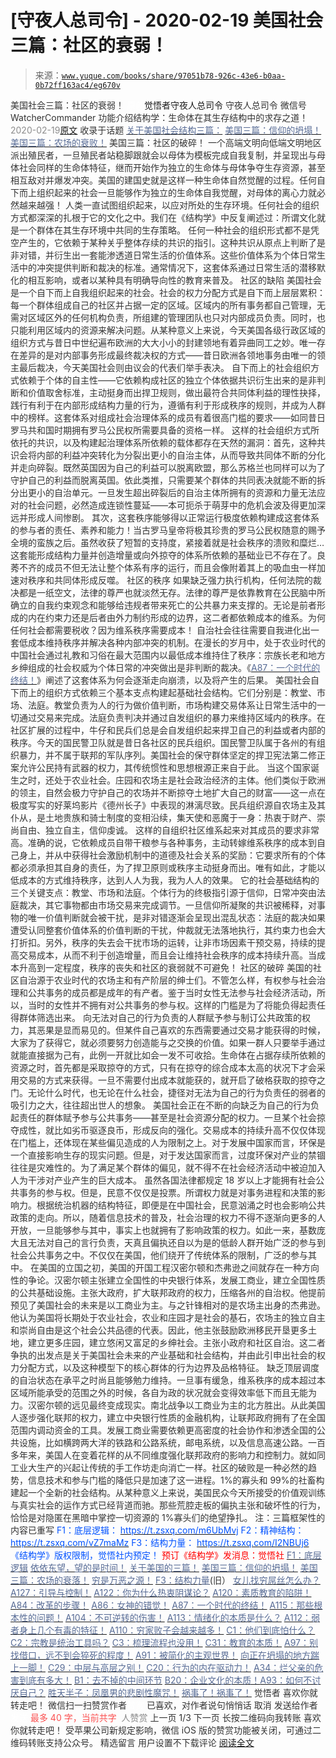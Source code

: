 # [守夜人总司令] - 2020-02-19 美国社会三篇：社区的衰弱！

> 来源：[`www.yuque.com/books/share/97051b78-926c-43e6-b0aa-0b72ff163ac4/eg670v`](https://www.yuque.com/books/share/97051b78-926c-43e6-b0aa-0b72ff163ac4/eg670v)

<ne-p id="520f42f3293818f927861ebbd5b15da4_p_0" data-lake-id="520f42f3293818f927861ebbd5b15da4_p_0"><ne-text id="u23269a4e" style="color: rgb(51, 51, 51);">美国社会三篇：社区的衰弱！</ne-text></ne-p> <ne-p id="88e55a6f965ffcda1b263908d31af8e5" data-lake-id="88e55a6f965ffcda1b263908d31af8e5"><ne-text id="u31176159" ne-fontsize="12" style="color: rgb(255, 255, 255);">原创</ne-text><ne-text id="uece82155" ne-fontsize="14">觉悟者</ne-text><ne-text id="u27f1e31b" ne-fontsize="14">守夜人总司令</ne-text></ne-p> <ne-p id="9c85cda0bd6542f1677631183638cf07" data-lake-id="9c85cda0bd6542f1677631183638cf07"><ne-text id="uc31ad1a5" ne-fontsize="14" ne-bold="true" style="color: rgb(51, 51, 51);">守夜人总司令</ne-text></ne-p> <ne-p id="928e01d729a9e69d044d0b92891c44ec" data-lake-id="928e01d729a9e69d044d0b92891c44ec"><ne-text id="u6895aaba" ne-fontsize="14" style="color: rgb(51, 51, 51);">微信号</ne-text><ne-text id="u3829fa06" ne-fontsize="14" style="color: rgb(51, 51, 51);">WatcherCommander</ne-text></ne-p> <ne-p id="d3bafa2749cdc68021bd033505c25171" data-lake-id="d3bafa2749cdc68021bd033505c25171"><ne-text id="u17d2155f" ne-fontsize="14" style="color: rgb(51, 51, 51);">功能介绍</ne-text><ne-text id="ub7378d60" ne-fontsize="14" style="color: rgb(51, 51, 51);">结构学：生命体在其生存结构中的求存之道！</ne-text></ne-p> <ne-p id="57d1f77d6fd1a6f2d451beedd789a321" data-lake-id="57d1f77d6fd1a6f2d451beedd789a321"><ne-text id="u9f3e6ef4" style="color: rgb(140, 140, 140);">2020-02-19</ne-text>[<ne-text id="u1a7d555c" ne-fontsize="14">原文</ne-text>](https://mp.weixin.qq.com/s?__biz=MzAxNDk1NjI2Mw==&mid=2247484995&idx=1&sn=e6b19218f50cedb3832a75694d5fca2a&chksm=9b8a25cbacfdacdd9585015c0542f118592cdeb57bf869d6566ef48e60aaf0f59aeebb6ba2a3&scene=27#wechat_redirect&cpage=266)</ne-p> <ne-p id="9248af4a357c9b0454cfe214c1a21fb1" data-lake-id="9248af4a357c9b0454cfe214c1a21fb1"><ne-text id="u548b31f5" style="color: rgb(51, 51, 51);">收录于话题</ne-text></ne-p> <ne-p id="7b49260957b3203ba95662a8c87186df" data-lake-id="7b49260957b3203ba95662a8c87186df">[<ne-text id="u9f8e8afe" style="color: rgb(87, 107, 149);">关于美国社会结构三篇：</ne-text>](http://mp.weixin.qq.com/s?__biz=MzIzMDYwOTM0Mg==&mid=2247484082&idx=1&sn=7f0efdc740505aeff41af3593c2c07d2&chksm=e8b19a63dfc613757721204eef321ddcad7ddc01dfc2076db117c37c0b37d75438f2e405c830&scene=21#wechat_redirect)</ne-p> <ne-p id="586c36f73b6a3d86ce5fafb66d150c1a" data-lake-id="586c36f73b6a3d86ce5fafb66d150c1a">[<ne-text id="ud085c7d6" style="color: rgb(87, 107, 149);">美国三篇：信仰的坍塌！</ne-text>](http://mp.weixin.qq.com/s?__biz=MzIzMDYwOTM0Mg==&mid=2247484086&idx=1&sn=84a690a2f2f277ffb97bd9ae9b8997b5&chksm=e8b19a67dfc61371cbaa58bdc4cf884dcb865ce62dc947cf1cf3e7653716339ff71d49c563bb&scene=21#wechat_redirect)</ne-p> <ne-p id="8be9953b7e545aa9b6550ae98579c164" data-lake-id="8be9953b7e545aa9b6550ae98579c164">[<ne-text id="uae787f66" style="color: rgb(87, 107, 149);">美国三篇：农场的衰败！</ne-text>](http://mp.weixin.qq.com/s?__biz=MzIzMDYwOTM0Mg==&mid=2247484146&idx=1&sn=45e44db77843d8e8a5248a2d689e7bd5&chksm=e8b19a23dfc613358e8b7d44be7254aaa4eb3eae5a5fff80526ee1bbcd88c34bf5f12c9048fe&scene=21#wechat_redirect)</ne-p> <ne-p id="c13e80fc355deb6ddae944f48f075f90" data-lake-id="c13e80fc355deb6ddae944f48f075f90"><ne-text id="uebef1a8f" style="color: rgb(51, 51, 51);">美国三篇：社区的破碎！</ne-text></ne-p> <ne-p id="68fbb1d605169b3dfe95e57fb24b9b3a" data-lake-id="68fbb1d605169b3dfe95e57fb24b9b3a"><ne-text id="ucfeee548" ne-bold="true" style="color: rgb(51, 51, 51);">一个高端文明向低端文明地区派出殖民者，一旦殖民者站稳脚跟就会以母体为模板完成自我复制，并呈现出与母体社会同样的生命体特征，继而开始作为独立的生命体与母体争夺生存资源，甚至相互敌对并爆发冲突。美国的建国史就是这样一种生命体自然觉醒的过程。任何自下而上组织起来的社会一旦能够作为独立的生命体自我觉醒，对母体的离心力就必然越来越强！</ne-text></ne-p> <ne-p id="1e39543843ded2a198527a3713d8db32" data-lake-id="1e39543843ded2a198527a3713d8db32"><ne-text id="u9af3e402" style="color: rgb(51, 51, 51);">人类一直试图组织起来，以应对所处的生存环境。任何社会的组织方式都深深的扎根于它的文化之中。我们在《结构学》中反复阐述过：所谓文化就是一个群体在其生存环境中共同的生存策略。</ne-text></ne-p> <ne-p id="774bf79b18b90344cf17d98b26ca8cd6" data-lake-id="774bf79b18b90344cf17d98b26ca8cd6"><ne-text id="u5cf9eb96" style="color: rgb(51, 51, 51);">任何一种社会的组织形式都不是凭空产生的，它依赖于某种关乎整体存续的共识的指引。这种共识从原点上判断了是非对错，并衍生出一套能渗透道日常生活的价值体系。这些价值体系为个体日常生活中的冲突提供判断和裁决的标准。通常情况下，这套体系通过日常生活的潜移默化的相互影响，或者以某种具有明确导向性的教育来普及。</ne-text></ne-p> <ne-p id="ab3fa08e4247bf056be20ce209cc3d79" data-lake-id="ab3fa08e4247bf056be20ce209cc3d79"><ne-text id="u31d393f1" ne-bold="true" style="color: rgb(51, 51, 51);">社区的缺陷</ne-text></ne-p> <ne-p id="13ff156fcc751a5e69da9b1852f090ed" data-lake-id="13ff156fcc751a5e69da9b1852f090ed"><ne-text id="u8240c37b" style="color: rgb(51, 51, 51);">美国社会是一个自下而上自我组织起来的社会。社会的权力分配方式是自下而上层层累积：每一个群体组成自己的社区并占据一定的区域。区域内的所有事务都自己管理，无需对区域区外的任何机构负责，所组建的管理团队也只对内部成员负责。同时，也只能利用区域内的资源来解决问题。从某种意义上来说，今天美国各级行政区域的组织方式与昔日中世纪遍布欧洲的大大小小的封建领地有着异曲同工之妙。唯一存在差异的是对内部事务形成最终裁决权的方式——昔日欧洲各领地事务由唯一的领主最后裁决，今天美国社会则由议会的代表们举手表决。</ne-text></ne-p> <ne-p id="407087feebb2f58ec2e6405b03501a72" data-lake-id="407087feebb2f58ec2e6405b03501a72"><ne-text id="u271370bc" style="color: rgb(51, 51, 51);">自下而上的社会组织方式依赖于个体的自主性——它依赖构成社区的独立个体依据共识衍生出来的是非判断和价值取舍标准，主动挺身而出捍卫规则，做出最符合共同体利益的理性抉择，践行有利于在内部形成结构力量的行为，遵循有利于形成秩序的规则，并成为人群中的榜样。这套体系对组成社会治理体系的成员有着很高门槛的要求——如同昔日罗马共和国时期拥有罗马公民权所需要具备的资格一样。</ne-text></ne-p> <ne-p id="776c85feeb8c34a672220c6d0c0dd3be" data-lake-id="776c85feeb8c34a672220c6d0c0dd3be"><ne-text id="u9fc11314" style="color: rgb(51, 51, 51);">这样的社会组织方式所依托的共识，以及构建起治理体系所依赖的载体都存在天然的漏洞：首先，这种共识会将内部的利益冲突转化为分裂出更小的自治主体，从而导致共同体不断的分化并走向碎裂。既然英国因为自己的利益可以脱离欧盟，那么苏格兰也同样可以为了守护自己的利益而脱离英国。依此类推，只需要某个群体的共同表决就能不断的拆分出更小的自治单元。一旦发生超出碎裂后的自治主体所拥有的资源和力量无法应对的社会问题，必然造成连锁性蔓延——本可扼杀于萌芽中的危机会波及得更加深远并形成人间惨剧。</ne-text></ne-p> <ne-p id="10e6a8236abf01fc04a02f034eb8623c" data-lake-id="10e6a8236abf01fc04a02f034eb8623c"><ne-text id="ub3499131" style="color: rgb(51, 51, 51);">其次，这套秩序能够得以正常运行极度依赖构建成这套体系的参与者的责任、素养和能力！当古罗马皇帝将极其珍贵的罗马公民权随意的赐予全境的蛮族之后。虽然收获了短暂的支持度，紧接着就是社会秩序的溃败和糜烂… 这套能形成结构力量并创造增量或向外掠夺的体系所依赖的基础业已不存在了。良莠不齐的成员不但无法让整个体系有序的运行，而且会像附着其上的吸血虫一样加速对秩序和共同体形成反噬。</ne-text></ne-p> <ne-p id="8ab228e9ad92a06db008cda0370fd4de" data-lake-id="8ab228e9ad92a06db008cda0370fd4de"><ne-text id="u40f83cb7" ne-bold="true" style="color: rgb(51, 51, 51);">社区的秩序</ne-text></ne-p> <ne-p id="f63df2fd1369b639543292dfa074059e" data-lake-id="f63df2fd1369b639543292dfa074059e"><ne-text id="ua28d52cb" style="color: rgb(51, 51, 51);">如果缺乏强力执行机构，任何法院的裁决都是一纸空文，法律的尊严也就淡然无存。法律的尊严是依靠教育在公民脑中所确立的自我约束观念和能够给违规者带来死亡的公共暴力来支撑的。无论是前者形成的内在约束力还是后者由外力制约形成的边界，这二者都依赖成本的维系。为何任何社会都需要税收？因为维系秩序需要成本！</ne-text></ne-p> <ne-p id="16939eff8dbf1c7531a2ab53874538ae" data-lake-id="16939eff8dbf1c7531a2ab53874538ae"><ne-text id="u312bc699" style="color: rgb(51, 51, 51);">自治社会往往需要自我进化出一套低成本维持秩序并解决各种内部冲突的机制。在漫长的岁月中，处于农业时代的中国社会通过礼教和习俗在最大范围内以最低成本维持住了秩序：宗族长老和地方乡绅组成的社会权威为个体日常的冲突做出是非判断的裁决。《</ne-text>[<ne-text id="u56a58e74" style="color: rgb(87, 107, 149);">A87：一个时代的终结！</ne-text>](http://mp.weixin.qq.com/s?__biz=MzAxNDk1NjI2Mw==&mid=2247484762&idx=1&sn=d662f3af14db0c25fa540a7a2ddcd9c7&chksm=9b8a26d2acfdafc45a58be632dd4ca60b92b89f4863b60d6e1a8b6790ee3590878cb1669209a&scene=21#wechat_redirect)<ne-text id="u5eb4ed99" style="color: rgb(51, 51, 51);">》阐述了这套体系为何会逐渐走向崩溃，以及将产生的后果。</ne-text></ne-p> <ne-p id="b396f5254404654c27b21d966ea1fbc0" data-lake-id="b396f5254404654c27b21d966ea1fbc0"><ne-text id="udd927cff" style="color: rgb(51, 51, 51);">美国社会自下而上的组织方式依赖三个基本支点构建起基础社会结构。它们分别是：教堂、市场、法庭。教堂负责为人的行为做价值判断，市场构建交易体系让日常生活中的一切通过交易来完成。法庭负责判决并通过自发组织的暴力来维持区域内的秩序。在社区扩展的过程中，牛仔和民兵们总是会自发组织起来捍卫自己的利益或者内部的秩序。今天的国民警卫队就是昔日各社区的民兵组织。国民警卫队属于各州的有组织暴力，并不属于联邦的军队序列。美国社会的保守群体坚定的捍卫宪法第二修正案允许公民持有武器的权力，其传统惯性和思想根源正来自于此。</ne-text></ne-p> <ne-p id="43223d804dae0f6dfdaf76c311d88725" data-lake-id="43223d804dae0f6dfdaf76c311d88725"><ne-text id="u662f56c5" style="color: rgb(51, 51, 51);">当这个国家诞生之时，还处于农业社会。庄园和农场主是社会政治经济的主体。他们类似于欧洲的领主，自然会极力守护自己的农场并不断掠夺土地扩大自己的财富——这一点在极度写实的好莱坞影片《德州长子》中表现的淋漓尽致。民兵组织源自农场主及其仆从，是土地贵族和骑士制度的变相沿续，集天使和恶魔于一身：热衷于财产、崇尚自由、独立自主，信仰虔诚。</ne-text></ne-p> <ne-p id="e56e23d07be539d62ba0168a452086e0" data-lake-id="e56e23d07be539d62ba0168a452086e0"><ne-text id="ua0fc45be" style="color: rgb(51, 51, 51);">这样的自组织社区维系起来对其成员的要求非常高。准确的说，它依赖成员自带干粮参与各种事务，主动转嫁维系秩序的成本到自己身上，并从中获得社会激励机制中的道德及社会关系的奖励：它要求所有的个体都必须承担其自身的责任，为了捍卫原则或秩序主动挺身而出。唯有如此，才能以低成本的方式维持秩序，达到人人为我，我为人人的效果。</ne-text></ne-p> <ne-p id="f4d83ef2b58d9a1632909eb9ba1a35cb" data-lake-id="f4d83ef2b58d9a1632909eb9ba1a35cb"><ne-text id="uf0281712" style="color: rgb(51, 51, 51);">它的社会基础结构的三个关键支点：教堂、市场和法庭。个体行为的终极指引源于信仰，日常冲突由法庭裁决，其它事物都由市场交易来完成调节。一旦信仰所凝聚的共识被稀释，对事物的唯一价值判断就会被干扰，是非对错逐渐会呈现出混乱状态：法庭的裁决如果遭受认同整套价值体系的价值判断的干扰，仲裁就无法落地执行，其约束力也会大打折扣。另外，秩序的失去会干扰市场的运转，让非市场因素干预交易，持续的提高交易成本，从而不利于创造增量，而且会让维持社会秩序的成本持续升高。当成本升高到一定程度，秩序的丧失和社区的衰弱就不可避免！</ne-text></ne-p> <ne-p id="0758efda9bacb48ee076891f6afb1b6f" data-lake-id="0758efda9bacb48ee076891f6afb1b6f"><ne-text id="ud34350dc" ne-bold="true" style="color: rgb(51, 51, 51);">社区的破碎</ne-text></ne-p> <ne-p id="7c01ce7d8f15d1115f4ac7ac61c10f21" data-lake-id="7c01ce7d8f15d1115f4ac7ac61c10f21"><ne-text id="u1197ace5" style="color: rgb(51, 51, 51);">美国的社区自治源于农业时代的农场主和有产阶层的绅士们。不管怎么样，有权参与社会治理和公共事务的成员都是成年的有产者。鉴于当时女性无法参与社会经济活动，所以，当时的女性并不拥有对公共事务的参与权。这样的门槛是为了将能负得起责任得群体筛选出来。</ne-text></ne-p> <ne-p id="a6e3d2f114d7e5187de9b6897d32b0fb" data-lake-id="a6e3d2f114d7e5187de9b6897d32b0fb"><ne-text id="ue6150b65" style="color: rgb(51, 51, 51);">向无法对自己的行为负责的人群赋予参与制订公共政策的权力，其恶果是显而易见的。但某件自己喜欢的东西需要通过交易才能获得的时候，大家为了获得它，就必须要努力创造能与之交换的价值。如果一群人只要举手通过就能直接据为己有，此例一开就比如会一发不可收拾。生命体在占据存续所依赖的资源之时，首先都是采取掠夺的方式，只有在掠夺的综合成本太高的状况下才会采用交易的方式来获得。一旦不需要付出成本就能获的，就开启了破格获取的掠夺之门。无论什么时代，也无论在什么社会，捷径对无法为自己的行为负责任的弱者的吸引力之大，往往超出世人的想象。</ne-text></ne-p> <ne-p id="6b76d39f92eccda114929a78a5acde46" data-lake-id="6b76d39f92eccda114929a78a5acde46"><ne-text id="u6cc72d2e" style="color: rgb(51, 51, 51);">美国社会正在不断的向缺乏为自己的行为负起责任的群体赋予参与公共事务——甚至是社会资源分配的权力。一旦某个社会掠夺成性，就比如劣币驱逐良币，形成反向的强化。交易成本的持续升高不仅仅体现在门槛上，还体现在某些偏见造成的人为限制之上。对于发展中国家而言，环保是一个直接影响生存的现实问题。但是，对于发达国家而言，过度环保对产业的禁锢往往是灾难性的。为了满足某个群体的偏见，就不得不在社会经济活动中被迫加入人为干涉对产业产生的巨大成本。</ne-text></ne-p> <ne-p id="67e516ee45b9aa960e6af802c9a2f9ae" data-lake-id="67e516ee45b9aa960e6af802c9a2f9ae"><ne-text id="ucc16acc9" style="color: rgb(51, 51, 51);">虽然各国法律都规定 18 岁以上才能拥有社会公共事务的参与权。但是，民意不仅仅是投票。所谓权力就是对事务进程和决策的影响力。根据统治机器的结构特征，即便是在中国社会，民意汹涌之时也会影响公共政策的走向。所以，随着信息技术的普及，社会治理的权力不得不逐渐向更多的人开放，一旦能够参与其中，事实上也就拥有了影响政策的权力。如此一来，基数庞大且无法对自己的言行负责，天真且偏执还自以为是的低龄人群开始广泛的参与到社会公共事务之中。不仅仅在美国，他们绕开了传统体系的限制，广泛的参与其中。</ne-text></ne-p> <ne-p id="3e1fe2d4854e0e0f923c10748c6d00cd" data-lake-id="3e1fe2d4854e0e0f923c10748c6d00cd"><ne-text id="u0a121fed" style="color: rgb(51, 51, 51);">在美国的立国之初，美国的开国工程汉密尔顿和杰弗逊之间就存在一种方向性的争论。汉密尔顿主张建立全国性的中央银行体系，发展工商业，建立全国性质的公共基础设施。主张大政府，扩大联邦政府的权力，压缩各州的自治权。他提前预见了美国社会的未来是以工商业为主。与之针锋相对的是农场主出身的杰弗逊。他认为美国将长期处于农业社会，农业和庄园才是社会的基石，农场主的独立自主和崇尚自由是这个社会公共品德的代表。因此，他主张鼓励欧洲移民开垦更多土地，建立更多庄园，建立悠闲又富足的乡绅社会。主张小政府和社区自治。这二者争执的出发点是关于美国社会未来的产业基础和社会结构，并由此引申出社会的权力分配方式，以及这种模型下的核心群体的行为边界及品格特征。</ne-text></ne-p> <ne-p id="6c563c74c7100ac1bd7ba6032711d04c" data-lake-id="6c563c74c7100ac1bd7ba6032711d04c"><ne-text id="ue9d26365" style="color: rgb(51, 51, 51);">缺乏顶层调度的自治状态在承平之时尚且能够勉力维持。一旦事有缓急，维系秩序的成本超过本区域所能承受的范围之外的时候，各自为政的状况就会变得效率低下而且无能为力。汉密尔顿的远见最终变成现实。南北战争以工商业为主的北方胜出。从此美国人逐步强化联邦的权力，建立中央银行性质的金融机构，让联邦政府拥有了在全国范围内调动资金的工具。发展工商业需要依赖更高密度的社会协作和渗透全国的公共设施，比如横跨两大洋的铁路和公路系统，邮电系统，以及信息高速公路。一百多年来，美国人在变着花样的从不同维度强化联邦政府的影响力和控制力。就如同工业大生产的兴起让传统的手工作坊走向消亡一样。社区的破败是一种必然的趋势，信息技术和参与门槛的降低只是加速了这一进程。1%的寡头和 99%的社畜构建起一个全新的社会结构。从某种意义上来说，美国民众今天所接受的价值观训练与真实社会的运作方式已经背道而驰。那些荒腔走板的偏执主张和破坏性的行为，恰恰是对隐匿在黑暗中掌控一切资源的 1%寡头们的绝望挣扎。</ne-text></ne-p> <ne-p id="1014a9e12fbe9b876efa69d10a1bc3e0" data-lake-id="1014a9e12fbe9b876efa69d10a1bc3e0"><ne-text id="u3bf77603" ne-fontsize="13" ne-bold="true" style="color: rgb(51, 51, 51);">注：</ne-text><ne-text id="uf17d744d" ne-bold="true" style="color: rgb(51, 51, 51);">三篇框架性的内容已重写</ne-text></ne-p> <ne-p id="b5e10a9457ed3120088cb76485ef87d2" data-lake-id="b5e10a9457ed3120088cb76485ef87d2"><ne-text id="u923f0a04" ne-fontsize="13" style="color: rgb(0, 82, 255);">F1：底层逻辑：</ne-text></ne-p> <ne-p id="562e20d2563c8f027605728a9161ce36" data-lake-id="562e20d2563c8f027605728a9161ce36">[<ne-text id="u4b8e0640" ne-fontsize="13" style="color: rgb(0, 82, 255);">https://t.zsxq.com/m6UbMvj</ne-text>](https://t.zsxq.com/m6UbMvj)</ne-p> <ne-p id="fd11069b3b949d13700bfe642b9306e9" data-lake-id="fd11069b3b949d13700bfe642b9306e9"><ne-text id="u5b82df48" ne-fontsize="13" style="color: rgb(0, 82, 255);">F2：精神结构：</ne-text></ne-p> <ne-p id="560942642aa6eacad15cf8d75e299a83" data-lake-id="560942642aa6eacad15cf8d75e299a83">[<ne-text id="u8b369c6d" ne-fontsize="13" style="color: rgb(0, 82, 255);">https://t.zsxq.com/vZ7maMz</ne-text>](https://t.zsxq.com/vZ7maMz)</ne-p> <ne-p id="81b919385d919c18b870b5af280ef772" data-lake-id="81b919385d919c18b870b5af280ef772"><ne-text id="u53ae406f" ne-fontsize="13" style="color: rgb(0, 82, 255);">F3：结构力量：</ne-text></ne-p> <ne-p id="3b4f1c759b018ba73fb92911d6162365" data-lake-id="3b4f1c759b018ba73fb92911d6162365">[<ne-text id="u2d7600ec" ne-fontsize="13" style="color: rgb(0, 82, 255);">https://t.zsxq.com/I2NBUj6</ne-text>](https://t.zsxq.com/I2NBUj6)</ne-p> <ne-p id="43f32450eb07b55a7b574b91494ea210" data-lake-id="43f32450eb07b55a7b574b91494ea210" ne-alignment="center"><ne-text id="uf009a2ad" ne-fontsize="13" style="color: rgb(0, 82, 255);">《结构学》版权限制，觉悟社内预定！</ne-text></ne-p> <ne-p id="2b4c311bf4445bcd10311a81f5399162" data-lake-id="2b4c311bf4445bcd10311a81f5399162" ne-alignment="center"><ne-text id="u42be2826" style="color: rgb(255, 0, 0);">预订《结构学》发消息</ne-text><ne-text id="u26d9c426" ne-bold="true" style="color: rgb(255, 0, 0);">：觉悟社</ne-text></ne-p>  <ne-p id="951691fb726fa88cf357fdd6a92272e8" data-lake-id="951691fb726fa88cf357fdd6a92272e8"><ne-card data-card-name="image" data-card-type="inline" id="U6ix3" data-event-boundary="card" style="color: rgb(51, 51, 51);"><ne-p id="b65879dbb77cd8a134781d5f4a6fb68c" data-lake-id="b65879dbb77cd8a134781d5f4a6fb68c">[<ne-text id="u7c894406" style="color: rgb(87, 107, 149);">F1：底层逻辑</ne-text>](http://mp.weixin.qq.com/s?__biz=MzAxNDk1NjI2Mw==&mid=2247484983&idx=1&sn=d1bd020a91e3dd78ebf23d343a657db2&chksm=9b8a25bfacfdaca9b3572b6f4d7ef8d7a0e37e4ab741811b0e2cd64f46b92e1920d0e39e4f38&scene=21#wechat_redirect)</ne-p> <ne-p id="263231fc69bcd3af6d15e199fdddd999" data-lake-id="263231fc69bcd3af6d15e199fdddd999">[<ne-text id="u951bc8ce" style="color: rgb(87, 107, 149);">依依东望，望的是时间！</ne-text>](http://mp.weixin.qq.com/s?__biz=MzIzMDYwOTM0Mg==&mid=2247483860&idx=1&sn=b5b01ae82ff764ce2806251e3f2a809f&chksm=e8b19905dfc61013607735eb7782299c9a4d7a39a8b15a7b46182ef20eda3ffe9f6ed6337e1f&scene=21#wechat_redirect)</ne-p> <ne-p id="b269b59c068154e74f31eab0a97a9657" data-lake-id="b269b59c068154e74f31eab0a97a9657">[<ne-text id="uaef6881d" style="color: rgb(87, 107, 149);">关于美国的三篇！</ne-text>](http://mp.weixin.qq.com/s?__biz=MzIzMDYwOTM0Mg==&mid=2247484082&idx=1&sn=7f0efdc740505aeff41af3593c2c07d2&chksm=e8b19a63dfc613757721204eef321ddcad7ddc01dfc2076db117c37c0b37d75438f2e405c830&scene=21#wechat_redirect)</ne-p> <ne-p id="7108f651bddac4f12ed6e4dce5103875" data-lake-id="7108f651bddac4f12ed6e4dce5103875">[<ne-text id="uc0fa6c9c" style="color: rgb(87, 107, 149);">美国三篇：信仰的坍塌！</ne-text>](http://mp.weixin.qq.com/s?__biz=MzIzMDYwOTM0Mg==&mid=2247484086&idx=1&sn=84a690a2f2f277ffb97bd9ae9b8997b5&chksm=e8b19a67dfc61371cbaa58bdc4cf884dcb865ce62dc947cf1cf3e7653716339ff71d49c563bb&scene=21#wechat_redirect)</ne-p> <ne-p id="7ed6c855c2a0d46177f5ed5ed732f2f3" data-lake-id="7ed6c855c2a0d46177f5ed5ed732f2f3">[<ne-text id="u48cdecc7" style="color: rgb(87, 107, 149);">美国三篇：农场的衰落！</ne-text>](http://mp.weixin.qq.com/s?__biz=MzAxNDk1NjI2Mw==&mid=2247484839&idx=1&sn=ab17e9c4ae5af883a17a9c0fcafe94dd&chksm=9b8a262facfdaf399eab6252e9034d5a64a95f1c2575ed6570615dc11980d7d14b684341c22d&scene=21#wechat_redirect)</ne-p> <ne-p id="0cbdee0f5b5e263dace408839a81c3d9" data-lake-id="0cbdee0f5b5e263dace408839a81c3d9">[<ne-text id="u58a16c6c" style="color: rgb(87, 107, 149);">穷是万恶之源！</ne-text>](http://mp.weixin.qq.com/s?__biz=MzAxNDk1NjI2Mw==&mid=2247483823&idx=1&sn=e54ebe9891b302dc0bf1815c76ccf8b7&chksm=9b8a2227acfdab31a05e273addd9159d4b8263d58d3c58bf214841c8189157519719c3427306&scene=21#wechat_redirect)</ne-p> <ne-p id="db148fc559475499dad860626f8ba71e" data-lake-id="db148fc559475499dad860626f8ba71e">[<ne-text id="u532a9b59" style="color: rgb(87, 107, 149);">F3：结构力量</ne-text>](http://mp.weixin.qq.com/s?__biz=MzIzMDYwOTM0Mg==&mid=2247483942&idx=1&sn=53a6cd726a0ea5e93ef015690fa25d3b&chksm=e8b19af7dfc613e1f5509b8cebb677a6aa963a98b47438c54e89a8979374e794372cb1f0fe84&scene=21#wechat_redirect)<ne-text id="u747340a4" style="color: rgb(51, 51, 51);">(旧）</ne-text></ne-p> <ne-p id="a969e096450570ee7e30ce04ce452a8c" data-lake-id="a969e096450570ee7e30ce04ce452a8c">[<ne-text id="u4257219b" style="color: rgb(87, 107, 149);">女儿找穷屌丝怎么办？</ne-text>](http://mp.weixin.qq.com/s?__biz=MzAxNDk1NjI2Mw==&mid=2247484939&idx=1&sn=6a8b9a3df7e1197fde72a04e45ad3055&chksm=9b8a2583acfdac958a9514beb89993c74e6ee5ad63df4c4c6d420f8ac9cc3976dcfe5f66c734&scene=21#wechat_redirect)</ne-p> <ne-p id="a59a122afe79e3324d210dbb4481bdc2" data-lake-id="a59a122afe79e3324d210dbb4481bdc2">[<ne-text id="ue026cd9d" style="color: rgb(87, 107, 149);">A127：引导与控制！</ne-text>](http://mp.weixin.qq.com/s?__biz=MzAxNDk1NjI2Mw==&mid=2247484979&idx=1&sn=f399f00523a8dd5cafe7c0636121333e&chksm=9b8a25bbacfdacad35d6b31ea6500e76fc161c3dd8e789aacdc1284bedcdcaf57570dd6f6261&scene=21#wechat_redirect)</ne-p> <ne-p id="e36d64f1810e4b8d091a418ca8b4b111" data-lake-id="e36d64f1810e4b8d091a418ca8b4b111">[<ne-text id="u79f10d8f" style="color: rgb(87, 107, 149);">A122：你为什么热衷阴谋论？</ne-text>](http://mp.weixin.qq.com/s?__biz=MzAxNDk1NjI2Mw==&mid=2247484960&idx=1&sn=f04b2971f7e664f0ab903a6a9ffab5dd&chksm=9b8a25a8acfdacbecd85fb722d9e401e6b748a28498b75da9489af10d9cf69916bf473c72a7b&scene=21#wechat_redirect)</ne-p> <ne-p id="5b0ed532bf6018cf63da3e8095e69be7" data-lake-id="5b0ed532bf6018cf63da3e8095e69be7">[<ne-text id="u7ff8b9ae" style="color: rgb(87, 107, 149);">A120：素质教育的陷阱！</ne-text>](http://mp.weixin.qq.com/s?__biz=MzAxNDk1NjI2Mw==&mid=2247484948&idx=1&sn=6326c52223f8520cf16820e7ae2f12d1&chksm=9b8a259cacfdac8a3f821dea074d2df64dc08c9498aadb36f006f685bbf87dfc13daefd4bf6d&scene=21#wechat_redirect)</ne-p> <ne-p id="11e3e5dc0d8a0d464920f97c03a5e805" data-lake-id="11e3e5dc0d8a0d464920f97c03a5e805">[<ne-text id="uebdc96ee" style="color: rgb(87, 107, 149);">A84：改革的步骤！</ne-text>](http://mp.weixin.qq.com/s?__biz=MzIzMDYwOTM0Mg==&mid=2247484098&idx=1&sn=8a28fd5dce47b485ed38e4f3cfdb7d05&chksm=e8b19a13dfc61305fde13511d297aa1d6b59184825c7998f338e7d5f36742e3c06c717d78fe8&scene=21#wechat_redirect)</ne-p> <ne-p id="274632f877ba57de23c004b35f128578" data-lake-id="274632f877ba57de23c004b35f128578">[<ne-text id="u1090e7f5" style="color: rgb(87, 107, 149);">A86：女神的错觉！</ne-text>](http://mp.weixin.qq.com/s?__biz=MzAxNDk1NjI2Mw==&mid=2247484733&idx=1&sn=fab22e8ab3f80b78dab3d4e2e2716bfb&chksm=9b8a26b5acfdafa374df83506e5086a573169362877918977c08490b4e9747c45c99d1266e7f&scene=21#wechat_redirect)</ne-p> <ne-p id="61817c9d8a03f8bed8112ccbba52c97a" data-lake-id="61817c9d8a03f8bed8112ccbba52c97a">[<ne-text id="udbe35bea" style="color: rgb(87, 107, 149);">A87：一个时代的终结！</ne-text>](http://mp.weixin.qq.com/s?__biz=MzIzMDYwOTM0Mg==&mid=2247484102&idx=1&sn=c0572fe89409ac0ef2d1468b8f81f130&chksm=e8b19a17dfc6130119eacf0492c237b5173f6f9c13265a36d7919e3132228f8c2d3306863c08&scene=21#wechat_redirect)</ne-p> <ne-p id="52552a6c77b7d6fd9c9968ae529f3c6a" data-lake-id="52552a6c77b7d6fd9c9968ae529f3c6a">[<ne-text id="u065c7711" style="color: rgb(87, 107, 149);">A115：那些根本性的问题！</ne-text>](http://mp.weixin.qq.com/s?__biz=MzAxNDk1NjI2Mw==&mid=2247484914&idx=1&sn=967fee05bc4f865fe727690ef496bd08&chksm=9b8a267aacfdaf6c067abdfbeed512ad0ec7af5d0c3310f4461e50eaa47c005b5b30ea9758af&scene=21#wechat_redirect)</ne-p> <ne-p id="27864aa9e9a3be768cbc6784dc3a2090" data-lake-id="27864aa9e9a3be768cbc6784dc3a2090">[<ne-text id="u5081456f" style="color: rgb(87, 107, 149);">A104：不可逆转的伤害！</ne-text>](http://mp.weixin.qq.com/s?__biz=MzAxNDk1NjI2Mw==&mid=2247484910&idx=1&sn=80626aa3b4a4e223e5062a4d00806308&chksm=9b8a2666acfdaf70c0a3e1392357732bf9431c96bc1ec220eef91101a73d0c6eeff4f62d4e80&scene=21#wechat_redirect)</ne-p> <ne-p id="00fe532be5cd17f46176afac3fd4fef2" data-lake-id="00fe532be5cd17f46176afac3fd4fef2">[<ne-text id="u4c77081d" style="color: rgb(87, 107, 149);">A113：情绪化的本质是什么？</ne-text>](http://mp.weixin.qq.com/s?__biz=MzAxNDk1NjI2Mw==&mid=2247484925&idx=1&sn=a3e5d2a4ffa1f0c4a1e915a7f6244527&chksm=9b8a2675acfdaf6365b4c9b6f0390ceae91e0dbf218efdd6be0dc600964d220b1ab45bb6c2ac&scene=21#wechat_redirect)</ne-p> <ne-p id="d3a35634c05d6c337c6ed47c400c32b1" data-lake-id="d3a35634c05d6c337c6ed47c400c32b1">[<ne-text id="u8eeaf0ad" style="color: rgb(87, 107, 149);">A112：弱者身上几个有毒的特征！</ne-text>](http://mp.weixin.qq.com/s?__biz=MzAxNDk1NjI2Mw==&mid=2247484903&idx=1&sn=609b7c81f10207eea8bcccbe35aa61b6&chksm=9b8a266facfdaf790a328ee9eca9d05f95ce939b69b2e4c1fcaacd63470bd79c44d03caeb00c&scene=21#wechat_redirect)</ne-p> <ne-p id="e62e1ce83841e3095a61f5bf3e3f716d" data-lake-id="e62e1ce83841e3095a61f5bf3e3f716d">[<ne-text id="u6350c571" style="color: rgb(87, 107, 149);">A110：穷家败子会越来越多！</ne-text>](http://mp.weixin.qq.com/s?__biz=MzAxNDk1NjI2Mw==&mid=2247484897&idx=1&sn=84e1c8a85eb385c04f400095d47d55eb&chksm=9b8a2669acfdaf7f7a431a12c057023ae123aaa855b0f9d48a98c21eae27788632beb60765c9&scene=21#wechat_redirect)</ne-p> <ne-p id="e0498641ed3d4c6e452cb4b322d40698" data-lake-id="e0498641ed3d4c6e452cb4b322d40698">[<ne-text id="uf6bed1d4" style="color: rgb(87, 107, 149);">C1：他们到底怕什么？</ne-text>](http://mp.weixin.qq.com/s?__biz=MzAxNDk1NjI2Mw==&mid=2247483898&idx=1&sn=1b0a50386e9e89d2750dec717236f0aa&chksm=9b8a2272acfdab64235b35ee5e91b8cac6172144207251636e1345fc570aa1601f59eff7f442&scene=21#wechat_redirect)</ne-p> <ne-p id="4d73461de9bfd7edaea714eae06e319a" data-lake-id="4d73461de9bfd7edaea714eae06e319a">[<ne-text id="ua7891f79" style="color: rgb(87, 107, 149);">C2：宗教是统治工具吗？</ne-text>](http://mp.weixin.qq.com/s?__biz=MzAxNDk1NjI2Mw==&mid=2247483901&idx=1&sn=f5d9f8c7bd84370c79adae921351e813&chksm=9b8a2275acfdab63fde093d76ff82e01d0e2fd43ea675f77fd17fd51a15873d4d10499f5338d&scene=21#wechat_redirect)</ne-p> <ne-p id="81939cc233a482bb3366a3fb3cadfd37" data-lake-id="81939cc233a482bb3366a3fb3cadfd37">[<ne-text id="u9121f9ff" style="color: rgb(87, 107, 149);">C3：梳理流程也没用！</ne-text>](http://mp.weixin.qq.com/s?__biz=MzAxNDk1NjI2Mw==&mid=2247483989&idx=1&sn=ee70dacfd980f041379d91ae947ece44&chksm=9b8a21ddacfda8cb28bf62d6f53531e8a8ebce2de96396e50ec7e7e144fffe502ec6faee3415&scene=21#wechat_redirect)</ne-p> <ne-p id="6a4cdad4a999933e59cb39ad481e3281" data-lake-id="6a4cdad4a999933e59cb39ad481e3281">[<ne-text id="u6bd8c9a8" style="color: rgb(87, 107, 149);">C31：教育的本质！</ne-text>](http://mp.weixin.qq.com/s?__biz=MzAxNDk1NjI2Mw==&mid=2247484645&idx=1&sn=0c19e963af345ec0d157348555f45482&chksm=9b8a276dacfdae7bb43eb0602bf7d9fdc827d0675a7350f893c5b3b43986de58782355a2065d&scene=21#wechat_redirect)</ne-p> <ne-p id="d4c5dc6e7cad44c8636b73f83e35472b" data-lake-id="d4c5dc6e7cad44c8636b73f83e35472b">[<ne-text id="u95a8a808" style="color: rgb(87, 107, 149);">A97：别找借口，远不到会猝死的程度！</ne-text>](http://mp.weixin.qq.com/s?__biz=MzAxNDk1NjI2Mw==&mid=2247484866&idx=1&sn=d93222730b1fd65cd31d270e54c91073&chksm=9b8a264aacfdaf5cf1d8eab64891b03e7b9966e887c9f512b7cb4a3f6cca04f1faa2c5da905d&scene=21#wechat_redirect)</ne-p> <ne-p id="8bdb51ed7df45206d02d3bad8feb834e" data-lake-id="8bdb51ed7df45206d02d3bad8feb834e">[<ne-text id="ue3705dc4" style="color: rgb(87, 107, 149);">A91：被简化的主观世界！</ne-text>](http://mp.weixin.qq.com/s?__biz=MzIzMDYwOTM0Mg==&mid=2247484106&idx=1&sn=89ac1e2a068a9114c08822ed3a6a9916&chksm=e8b19a1bdfc6130d67743acf04c384cd66fa3d13b83614a9b3d70edda3290e8af9765c31b7d7&scene=21#wechat_redirect)</ne-p> <ne-p id="d8e903dd926114770525e867640a3d31" data-lake-id="d8e903dd926114770525e867640a3d31">[<ne-text id="u8fff5444" style="color: rgb(87, 107, 149);">向正在坍塌的地方踹上一脚！</ne-text>](http://mp.weixin.qq.com/s?__biz=MzAxNDk1NjI2Mw==&mid=2247483789&idx=1&sn=5e44b7b524c3dc4bb7705f49ed0a44a3&chksm=9b8a2205acfdab139e4b1d44ef6702b09c9fbf79505340205d13fbdaa33207a997f54bee0e97&scene=21#wechat_redirect)</ne-p> <ne-p id="8f7d79081ad32638f959875d679f8a62" data-lake-id="8f7d79081ad32638f959875d679f8a62">[<ne-text id="ua76ac182" style="color: rgb(87, 107, 149);">C29：中层与高层之别！</ne-text>](http://mp.weixin.qq.com/s?__biz=MzIzMDYwOTM0Mg==&mid=2247484061&idx=1&sn=6b5effaceec4ccea129b0b2c0ff9eb94&chksm=e8b19a4cdfc6135a82d4a79c2245a8efb5cea97135ffeef76afcdb0f1d23fc37408270b77ac3&scene=21#wechat_redirect)</ne-p> <ne-p id="730348c90df283a2d4c9086ea408fdb7" data-lake-id="730348c90df283a2d4c9086ea408fdb7">[<ne-text id="ufd684587" style="color: rgb(87, 107, 149);">C20：行为的内在驱动力！</ne-text>](http://mp.weixin.qq.com/s?__biz=MzIzMDYwOTM0Mg==&mid=2247484003&idx=1&sn=a62ddbccc64f9f19890c0dff9605b6f7&chksm=e8b19ab2dfc613a47b840d331bb9c43711798f5102681c0d1a06cb3996450c1d34bc8573b7e0&scene=21#wechat_redirect)</ne-p> <ne-p id="c35c674044b54903f7188e4a0607dc8a" data-lake-id="c35c674044b54903f7188e4a0607dc8a">[<ne-text id="u8fc001b8" style="color: rgb(87, 107, 149);">A34：烂父亲的危害到底有多大！</ne-text>](http://mp.weixin.qq.com/s?__biz=MzIzMDYwOTM0Mg==&mid=2247483986&idx=1&sn=984fbf5e696f7a3f34f25dcf93037cea&chksm=e8b19a83dfc61395d629a54503920505c42a73a62b9e72308ed4ea0d66c509ca66a1a3138ea5&scene=21#wechat_redirect)</ne-p> <ne-p id="f3a7ac8499f5b117ae16015c2abad3e1" data-lake-id="f3a7ac8499f5b117ae16015c2abad3e1">[<ne-text id="u4e8b5b42" style="color: rgb(87, 107, 149);">B1：去不掉的中间环节</ne-text>](http://mp.weixin.qq.com/s?__biz=MzIzMDYwOTM0Mg==&mid=2247483903&idx=1&sn=e8a21cb816d6a27d869f81463805a208&chksm=e8b1992edfc610380f54d91f9acc9844820c77ce8a5bcedb4f36372c406647f45fd2514a6a77&scene=21#wechat_redirect)</ne-p> <ne-p id="e1c35e9cd698aa6efc8cee67b260d397" data-lake-id="e1c35e9cd698aa6efc8cee67b260d397">[<ne-text id="ueda5c330" style="color: rgb(87, 107, 149);">B20：企业文化的本质！</ne-text>](http://mp.weixin.qq.com/s?__biz=MzIzMDYwOTM0Mg==&mid=2247484111&idx=1&sn=d6154ef03c3702d24ebbd49ec6d2544b&chksm=e8b19a1edfc61308357f4cc639a74339e18c1e7ea64e351a1d73fac03d82e0daa3d7cbd2b4f7&scene=21#wechat_redirect)[<ne-text id="u8013658e" style="color: rgb(87, 107, 149);">A93：如何不讨厌自己？</ne-text>](http://mp.weixin.qq.com/s?__biz=MzAxNDk1NjI2Mw==&mid=2247484783&idx=1&sn=08bb06c4b322311a9d08a0d67077b6ac&chksm=9b8a26e7acfdaff1fb664e30d3365b7405692c4c7e53b41d078052fcbd87faf8de05c04346ce&scene=21#wechat_redirect)</ne-p> <ne-p id="5326873e6d37b6663184a0daca8c4781" data-lake-id="5326873e6d37b6663184a0daca8c4781">[<ne-text id="uf3c13bc0" style="color: rgb(87, 107, 149);">胜天半子：凤凰男的悲剧性魔咒！</ne-text>](http://mp.weixin.qq.com/s?__biz=MzAxNDk1NjI2Mw==&mid=2247484459&idx=1&sn=3af333a7d8f81253f730e57ba86f6f11&chksm=9b8a27a3acfdaeb524c155bcc629f472e273558add2d9c91ca3295d08144bd6d7d26ed757e6c&scene=21#wechat_redirect)</ne-p> <ne-p id="5aa85bcccc74f2b10f9f890ca940319d" data-lake-id="5aa85bcccc74f2b10f9f890ca940319d">[<ne-text id="u7ae68f2d" style="color: rgb(87, 107, 149);">祸事了！祸事了！</ne-text>](http://mp.weixin.qq.com/s?__biz=MzAxNDk1NjI2Mw==&mid=2247484799&idx=1&sn=1abc235be63ea8ba0684b369239765da&chksm=9b8a26f7acfdafe1f24dba6862e246adc006ae9a0f7259b8a4115f4b87057f5a5e99e5e5aa4c&scene=21#wechat_redirect)</ne-p> <ne-p id="008a5c9bdb5ca4be7faaef2b5799d774" data-lake-id="008a5c9bdb5ca4be7faaef2b5799d774"><ne-text id="u2cb90159" style="color: rgb(51, 51, 51);">觉悟者</ne-text></ne-p> <ne-p id="b5ad9b18b8f90f10086b81ed483ac267" data-lake-id="b5ad9b18b8f90f10086b81ed483ac267"><ne-text id="u0799e719" style="color: rgb(51, 51, 51);">喜欢你就转走吧！</ne-text></ne-p> <ne-p id="76dc657f8e9964cf71a7ac5562897a5c" data-lake-id="76dc657f8e9964cf71a7ac5562897a5c"><ne-text id="ued8e92bb" ne-bold="true" style="color: rgb(51, 51, 51);">微信扫一扫赞赏作者</ne-text><ne-text id="u66db5c24" ne-bold="true" style="color: rgb(255, 255, 255);">赞赏</ne-text></ne-p> <ne-p id="f10610215bdafa47b5c2e2279e3b9d0e" data-lake-id="f10610215bdafa47b5c2e2279e3b9d0e"><ne-text id="ubbe1a37e" style="color: rgb(51, 51, 51);">已喜欢，</ne-text><ne-text id="ua94ad5ce">对作者说句悄悄话</ne-text></ne-p> <ne-p id="f2f634edbe5b1a97b26259bb8299bc2e" data-lake-id="f2f634edbe5b1a97b26259bb8299bc2e"><ne-text id="u6a98c524" style="color: rgb(51, 51, 51);">取消</ne-text></ne-p> <ne-p id="69065181d7f01216d6609ab1baef4a1a" data-lake-id="69065181d7f01216d6609ab1baef4a1a"><ne-text id="ubca0cfbd" ne-fontsize="14" ne-bold="true" style="color: rgb(51, 51, 51);">发送给作者</ne-text></ne-p> <ne-p id="e2f059b635e7252579570fcf8d665def" data-lake-id="e2f059b635e7252579570fcf8d665def"><ne-text id="u7ecbc21d" ne-bold="true" style="color: rgb(255, 255, 255);">发送</ne-text></ne-p> <ne-p id="53312594e990bcc458b1e9e3201ed58c" data-lake-id="53312594e990bcc458b1e9e3201ed58c"><ne-text id="uae495170" ne-fontsize="13" style="color: rgb(250, 81, 81);">最多 40 字，当前共字</ne-text></ne-p> <ne-p id="0abe0e192fecafe4ad4ef1aec67c3f75" data-lake-id="0abe0e192fecafe4ad4ef1aec67c3f75"><ne-text id="u8cf4377c" style="color: rgb(136, 136, 136);"> 人赞赏</ne-text></ne-p> <ne-p id="fca2114b1921ced430897c87dcc74cdb" data-lake-id="fca2114b1921ced430897c87dcc74cdb"><ne-text id="uf828026b" style="color: rgb(51, 51, 51);">上一页</ne-text> <ne-text id="u275348a6">1</ne-text><ne-text id="uc59ba206" style="color: rgb(51, 51, 51);">/3 下一页</ne-text></ne-p> <ne-p id="79fcb3a2906c7e104ccd4f8cdec452ca" data-lake-id="79fcb3a2906c7e104ccd4f8cdec452ca"><ne-text id="uf228ad76" style="color: rgb(51, 51, 51);">长按二维码向我转账</ne-text></ne-p> <ne-p id="8cbc0c957b383757312138df4c4f7b6d" data-lake-id="8cbc0c957b383757312138df4c4f7b6d"><ne-text id="u628f2634" style="color: rgb(51, 51, 51);">喜欢你就转走吧！</ne-text></ne-p> <ne-p id="af24540c37cefc8c29914a12679fd502" data-lake-id="af24540c37cefc8c29914a12679fd502"><ne-text id="u3da04fd0" style="color: rgb(51, 51, 51);">受苹果公司新规定影响，微信 iOS 版的赞赏功能被关闭，可通过二维码转账支持公众号。</ne-text></ne-p> <ne-h3 id="GBfzi" data-lake-id="GBfzi"><ne-heading-ext><ne-heading-anchor></ne-heading-anchor><ne-heading-fold></ne-heading-fold></ne-heading-ext><ne-heading-content><ne-text id="ue0bf55ed" ne-fontsize="16" style="color: rgb(51, 51, 51);">精选留言</ne-text></ne-heading-content></ne-h3> <ne-p id="562c9e2ecaaa2f728bdcbb3459eae14e" data-lake-id="562c9e2ecaaa2f728bdcbb3459eae14e"><ne-text id="ubb7fe194" style="color: rgb(51, 51, 51);">用户设置不下载评论</ne-text></ne-p> <ne-p id="e0de63a482c9c152706565bfc89c8e4c" data-lake-id="e0de63a482c9c152706565bfc89c8e4c">[<ne-text id="u83b9ff19">阅读全文</ne-text>](https://t.zsxq.com/m6UbMvj)</ne-p></ne-card></ne-p>